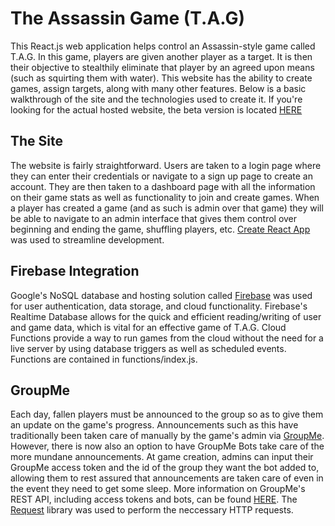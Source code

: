 # The Assassin Game (T.A.G)
This React.js web application helps control an Assassin-style game called T.A.G. In this game, players are given another player as a target. It is then their objective to stealthily eliminate that player by an agreed upon means (such as squirting them with water). This website has the ability to create games, assign targets, along with many other features. Below is a basic walkthrough of the site and the technologies used to create it. If you're looking for the actual hosted website, the beta version is located [HERE](https://watertagtest.firebaseapp.com/)

## The Site
The website is fairly straightforward. Users are taken to a login page where they can enter their credentials or navigate to a sign up page to create an account. They are then taken to a dashboard page with all the information on their game stats as well as functionality to join and create games. When a player has created a game (and as such is admin over that game) they will be able to navigate to an admin interface that gives them control over beginning and ending the game, shuffling players, etc. [Create React App](https://github.com/facebook/create-react-app) was used to streamline development.

## Firebase Integration
Google's NoSQL database and hosting solution called [Firebase](https://firebase.google.com/) was used for user authentication, data storage, and cloud functionality. Firebase's Realtime Database allows for the quick and efficient reading/writing of user and game data, which is vital for an effective game of T.A.G. Cloud Functions provide a way to run games from the cloud without the need for a live server by using database triggers as well as scheduled events. Functions are contained in functions/index.js.

## GroupMe
Each day, fallen players must be announced to the group so as to give them an update on the game's progress. Announcements such as this have traditionally been taken care of manually by the game's admin via [GroupMe](https://groupme.com/). However, there is now also an option to have GroupMe Bots take care of the more mundane announcements. At game creation, admins can input their GroupMe access token and the id of the group they want the bot added to, allowing them to rest assured that announcements are taken care of even in the event they need to get some sleep. More information on GroupMe's REST API, including access tokens and bots, can be found [HERE](https://dev.groupme.com/). The [Request](https://github.com/request/request) library was used to perform the neccessary HTTP requests.
